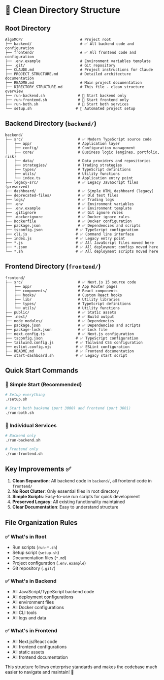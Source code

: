 # 📁 Clean Directory Structure

## Root Directory
```
AlgoMCP/                          # Project root
├── backend/                      # ✅ All backend code and configuration
├── frontend/                     # ✅ All frontend code and configuration
├── .env.example                  # Environment variables template
├── .git/                         # Git repository
├── CLAUDE.md                     # Project instructions for Claude
├── PROJECT_STRUCTURE.md          # Detailed architecture documentation
├── README.md                     # Main project documentation
├── DIRECTORY_STRUCTURE.md        # This file - clean structure overview
├── run-backend.sh               # 🚀 Start backend only
├── run-frontend.sh              # 🚀 Start frontend only  
├── run-both.sh                  # 🚀 Start both services
└── setup.sh                    # 🔧 Automated project setup
```

## Backend Directory (`backend/`)
```
backend/
├── src/                         # ✅ Modern TypeScript source code
│   ├── app/                     # Application layer
│   ├── config/                  # Configuration management
│   ├── core/                    # Business logic (engines, portfolio, risk)
│   ├── data/                    # Data providers and repositories
│   ├── strategies/              # Trading strategies
│   ├── types/                   # TypeScript definitions
│   ├── utils/                   # Utility functions
│   └── index.ts                 # Application entry point
├── legacy-src/                  # ✅ Legacy JavaScript files (preserved)
├── dashboard/                   # ✅ Simple HTML dashboard (legacy)
├── deprecated-files/            # ✅ Old test files
├── logs/                        # ✅ Trading logs
├── .env                         # ✅ Environment variables
├── .env.example                 # ✅ Environment template
├── .gitignore                   # ✅ Git ignore rules
├── .dockerignore                # ✅ Docker ignore rules
├── Dockerfile                   # ✅ Docker configuration
├── package.json                 # ✅ Dependencies and scripts
├── tsconfig.json               # ✅ TypeScript configuration
├── cli.js                      # ✅ Command line interface
├── index.js                    # ✅ Legacy entry point
├── *.js                        # ✅ All JavaScript files moved here
├── *.json                      # ✅ All deployment configs moved here
└── *.sh                        # ✅ All deployment scripts moved here
```

## Frontend Directory (`frontend/`)
```
frontend/
├── src/                         # ✅ Next.js 15 source code
│   ├── app/                     # App Router pages
│   ├── components/              # React components
│   ├── hooks/                   # Custom React hooks
│   ├── lib/                     # Utility libraries
│   ├── types/                   # TypeScript definitions
│   └── utils/                   # Utility functions
├── public/                      # ✅ Static assets
├── .next/                       # ✅ Build output
├── node_modules/                # ✅ Dependencies
├── package.json                 # ✅ Dependencies and scripts
├── package-lock.json            # ✅ Lock file
├── next.config.ts               # ✅ Next.js configuration
├── tsconfig.json               # ✅ TypeScript configuration
├── tailwind.config.js          # ✅ Tailwind CSS configuration
├── eslint.config.mjs           # ✅ ESLint configuration
├── README.md                   # ✅ Frontend documentation
└── start-dashboard.sh          # ✅ Legacy start script
```

## Quick Start Commands

### 🚀 Simple Start (Recommended)
```bash
# Setup everything
./setup.sh

# Start both backend (port 3000) and frontend (port 3001)
./run-both.sh
```

### 🔧 Individual Services
```bash
# Backend only
./run-backend.sh

# Frontend only  
./run-frontend.sh
```

## Key Improvements ✅

1. **Clean Separation**: All backend code in `backend/`, all frontend code in `frontend/`
2. **No Root Clutter**: Only essential files in root directory
3. **Simple Scripts**: Easy-to-use run scripts for quick development
4. **Preserved Legacy**: All existing functionality maintained
5. **Clear Documentation**: Easy to understand structure

## File Organization Rules

### ✅ What's in Root
- Run scripts (`run-*.sh`)
- Setup script (`setup.sh`)
- Documentation files (`*.md`)
- Project configuration (`.env.example`)
- Git repository (`.git/`)

### ✅ What's in Backend  
- All JavaScript/TypeScript backend code
- All deployment configurations
- All environment files
- All Docker configurations
- All CLI tools
- All logs and data

### ✅ What's in Frontend
- All Next.js/React code
- All frontend configurations
- All static assets
- All frontend documentation

This structure follows enterprise standards and makes the codebase much easier to navigate and maintain! 🎉